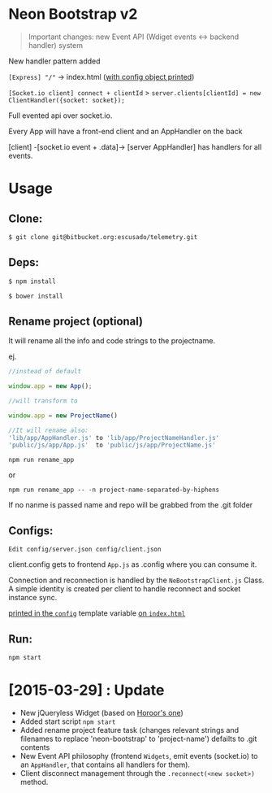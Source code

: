 # Neon Bootstrap v2

> Important changes: new Event API (Wdiget events <-> backend handler) system

New handler pattern added

`[Express] "/"` -> index.html ([with config object printed](https://github.com/escusado/neon-bootstrap/blob/master/views/index.html#L26))

`[Socket.io client] connect + clientId` > `server.clients[clientId] = new ClientHandler({socket: socket});`

Full evented api over socket.io.

Every App will have a front-end client and an AppHandler on the back

[client] -[socket.io event + .data]-> [server AppHandler] has handlers for all events.

# Usage

## Clone:
```bash
$ git clone git@bitbucket.org:escusado/telemetry.git
```

## Deps:
```bash
$ npm install
```

```bash
$ bower install
```

## Rename project (optional)
It will rename all the info and code strings to the projectname.

ej.


```javascript
//instead of default

window.app = new App();

//will transform to

window.app = new ProjectName()

//It will rename also:
'lib/app/AppHandler.js' to 'lib/app/ProjectNameHandler.js'
'public/js/app/App.js'  to 'public/js/app/ProjectName.js'

```

```
npm run rename_app
```

or

```
npm run rename_app -- -n project-name-separated-by-hiphens
```

If no nanme is passed name and repo will be grabbed from the .git folder

## Configs:
```
Edit config/server.json config/client.json
```
client.config gets to frontend `App.js` as .config where you can consume it.

Connection and reconnection is handled by the `NeBootstrapClient.js` Class.
A simple identity is created per client to handle reconnect and socket instance sync.

[printed in the `config`](https://github.com/escusado/neon-bootstrap/blob/master/bin/server.js#L74)  template variable [on `index.html`](https://github.com/escusado/neon-bootstrap/blob/master/views/index.html#L26)

## Run:
```bash
npm start
```


# [2015-03-29] : Update

- New jQueryless Widget (based on [Horoor's one](https://github.com/noeldelgado/shadowlord/blob/23f8799f82d259e0354dd58f36bbcbc6d608da02/dist/js/app.js#L902-L1193))
- Added start script `npm start`
- Added rename project feature task (changes relevant strings and filenames to replace 'neon-bootstrap' to 'project-name') defailts to .git contents
- New Event API philosophy (frontend `Widgets`, emit events (socket.io) to an `AppHandler`, that contains all handlers for them).
- Client disconnect management through the `.reconnect(<new socket>)` method.